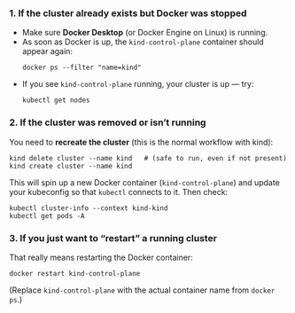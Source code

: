 ### 1. If the cluster already exists but Docker was stopped

* Make sure **Docker Desktop** (or Docker Engine on Linux) is running.
* As soon as Docker is up, the `kind-control-plane` container should appear again:
  <pre class="overflow-visible!" data-start="486" data-end="532"><div class="contain-inline-size rounded-2xl relative bg-token-sidebar-surface-primary"><div class="sticky top-9"><div class="absolute end-0 bottom-0 flex h-9 items-center pe-2"><div class="bg-token-bg-elevated-secondary text-token-text-secondary flex items-center gap-4 rounded-sm px-2 font-sans text-xs"><span class="" data-state="closed"></span></div></div></div><div class="overflow-y-auto p-4" dir="ltr"><code class="whitespace-pre! language-bash"><span><span>docker ps --filter </span><span>"name=kind"</span><span>
  </span></span></code></div></div></pre>
* If you see `kind-control-plane` running, your cluster is up — try:
  <pre class="overflow-visible!" data-start="604" data-end="637"><div class="contain-inline-size rounded-2xl relative bg-token-sidebar-surface-primary"><div class="sticky top-9"><div class="absolute end-0 bottom-0 flex h-9 items-center pe-2"><div class="bg-token-bg-elevated-secondary text-token-text-secondary flex items-center gap-4 rounded-sm px-2 font-sans text-xs"><span class="" data-state="closed"></span></div></div></div><div class="overflow-y-auto p-4" dir="ltr"><code class="whitespace-pre! language-bash"><span><span>kubectl get nodes
  </span></span></code></div></div></pre>

### 2. If the cluster was removed or isn’t running

You need to **recreate the cluster** (this is the normal workflow with kind):

<pre class="overflow-visible!" data-start="768" data-end="882"><div class="contain-inline-size rounded-2xl relative bg-token-sidebar-surface-primary"><div class="sticky top-9"><div class="absolute end-0 bottom-0 flex h-9 items-center pe-2"><div class="bg-token-bg-elevated-secondary text-token-text-secondary flex items-center gap-4 rounded-sm px-2 font-sans text-xs"><span class="" data-state="closed"></span></div></div></div><div class="overflow-y-auto p-4" dir="ltr"><code class="whitespace-pre! language-bash"><span><span>kind delete cluster --name kind   </span><span># (safe to run, even if not present)</span><span>
kind create cluster --name kind
</span></span></code></div></div></pre>

This will spin up a new Docker container (`kind-control-plane`) and update your kubeconfig so that `kubectl` connects to it. Then check:

<pre class="overflow-visible!" data-start="1021" data-end="1093"><div class="contain-inline-size rounded-2xl relative bg-token-sidebar-surface-primary"><div class="sticky top-9"><div class="absolute end-0 bottom-0 flex h-9 items-center pe-2"><div class="bg-token-bg-elevated-secondary text-token-text-secondary flex items-center gap-4 rounded-sm px-2 font-sans text-xs"><span class="" data-state="closed"></span></div></div></div><div class="overflow-y-auto p-4" dir="ltr"><code class="whitespace-pre! language-bash"><span><span>kubectl cluster-info --context kind-kind
kubectl get pods -A
</span></span></code></div></div></pre>

### 3. If you just want to “restart” a running cluster

That really means restarting the Docker container:

<pre class="overflow-visible!" data-start="1201" data-end="1246"><div class="contain-inline-size rounded-2xl relative bg-token-sidebar-surface-primary"><div class="sticky top-9"><div class="absolute end-0 bottom-0 flex h-9 items-center pe-2"><div class="bg-token-bg-elevated-secondary text-token-text-secondary flex items-center gap-4 rounded-sm px-2 font-sans text-xs"><span class="" data-state="closed"></span></div></div></div><div class="overflow-y-auto p-4" dir="ltr"><code class="whitespace-pre! language-bash"><span><span>docker restart kind-control-plane
</span></span></code></div></div></pre>

(Replace `kind-control-plane` with the actual container name from `docker ps`.)
